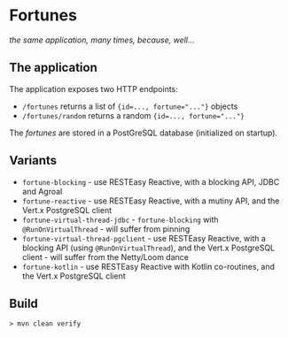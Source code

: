 # Fortunes

_the same application, many times, because, well..._

## The application

The application exposes two HTTP endpoints:

- `/fortunes` returns a list of `{id=..., fortune="..."}` objects
- `/fortunes/random` returns a random `{id=..., fortune="..."}`

The _fortunes_ are stored in a PostGreSQL database (initialized on startup).

## Variants

* `fortune-blocking` - use RESTEasy Reactive, with a blocking API, JDBC and Agroal
* `fortune-reactive` - use RESTEasy Reactive, with a mutiny API, and the Vert.x PostgreSQL client
* `fortune-virtual-thread-jdbc` - `fortune-blocking` with `@RunOnVirtualThread` - will suffer from pinning
* `fortune-virtual-thread-pgclient` - use RESTEasy Reactive, with a blocking API (using `@RunOnVirtualThread`), and the
  Vert.x PostgreSQL client - will suffer from the Netty/Loom dance
* `fortune-kotlin` - use RESTEasy Reactive with Kotlin co-routines, and the Vert.x PostgreSQL client

## Build

```shell
> mvn clean verify
```

